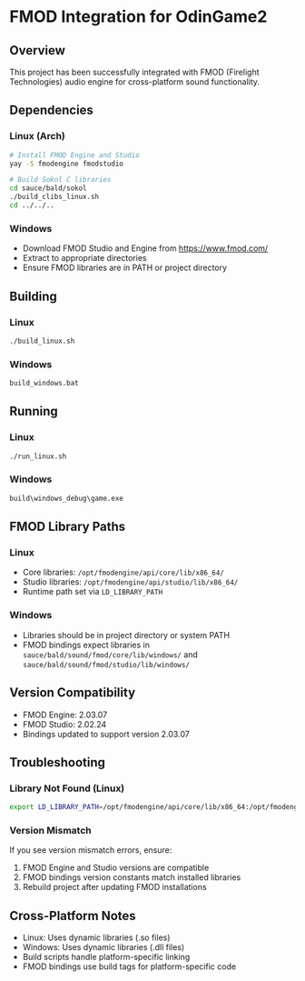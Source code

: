 # FMOD Integration for OdinGame2

## Overview
This project has been successfully integrated with FMOD (Firelight Technologies) audio engine for cross-platform sound functionality.

## Dependencies

### Linux (Arch)
```bash
# Install FMOD Engine and Studio
yay -S fmodengine fmodstudio

# Build Sokol C libraries
cd sauce/bald/sokol
./build_clibs_linux.sh
cd ../../..
```

### Windows
- Download FMOD Studio and Engine from https://www.fmod.com/
- Extract to appropriate directories
- Ensure FMOD libraries are in PATH or project directory

## Building

### Linux
```bash
./build_linux.sh
```

### Windows
```bash
build_windows.bat
```

## Running

### Linux
```bash
./run_linux.sh
```

### Windows
```bash
build\windows_debug\game.exe
```

## FMOD Library Paths

### Linux
- Core libraries: `/opt/fmodengine/api/core/lib/x86_64/`
- Studio libraries: `/opt/fmodengine/api/studio/lib/x86_64/`
- Runtime path set via `LD_LIBRARY_PATH`

### Windows
- Libraries should be in project directory or system PATH
- FMOD bindings expect libraries in `sauce/bald/sound/fmod/core/lib/windows/` and `sauce/bald/sound/fmod/studio/lib/windows/`

## Version Compatibility
- FMOD Engine: 2.03.07
- FMOD Studio: 2.02.24
- Bindings updated to support version 2.03.07

## Troubleshooting

### Library Not Found (Linux)
```bash
export LD_LIBRARY_PATH=/opt/fmodengine/api/core/lib/x86_64:/opt/fmodengine/api/studio/lib/x86_64:$LD_LIBRARY_PATH
```

### Version Mismatch
If you see version mismatch errors, ensure:
1. FMOD Engine and Studio versions are compatible
2. FMOD bindings version constants match installed libraries
3. Rebuild project after updating FMOD installations

## Cross-Platform Notes
- Linux: Uses dynamic libraries (.so files)
- Windows: Uses dynamic libraries (.dll files)
- Build scripts handle platform-specific linking
- FMOD bindings use build tags for platform-specific code
